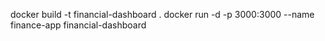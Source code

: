 docker build -t financial-dashboard .
docker run -d -p 3000:3000 --name finance-app financial-dashboard
